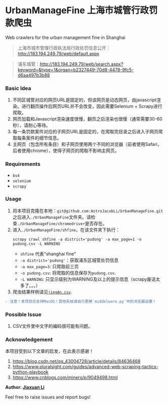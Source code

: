 # UrbanManageFine 上海市城管行政罚款爬虫
Web crawlers for the urban management fine in Shanghai 

> 上海市城市管理行政执法局行政处罚信息公开：http://183.194.249.79/web/default.aspx

> 浦东城管：http://183.194.249.79/web/search.aspx?keyword=&type=1&organ=b2327449-70d8-4478-9fc5-d6aa497b3b88

### Basic Idea
1. 不同区城管对应的网页URL是固定的，但该网页是动态网页，由javascript渲染。进行翻页操作后网页URL并不会改变，因此需要Selenium + Scrapy进行爬取。
2. 网页加载和Javascript渲染速度很慢，翻页之后渲染也很慢（通常需要30-60秒），请耐心等待。
3. 每一条罚款案件对应的子网页URL是固定的，在爬取完目录之后进入子网页爬取每条案件的细节信息。
4. 主网页（包含所有条目）和子网页使用两个不同的浏览器（前者使用Safari，后者使用chrome），使得子网页的爬取不影响主网页。


### Requirements
- `bs4`
- `selenium`
- `scrapy`

### Usage
1. 将本项目克隆在本地：`git@github.com:AstroJacobLi/UrbanManageFine.git` 之后进入`./UrbanManageFine`文件夹。请检查`./UrbanManageFine/chromedriver`是否存在。
2. 进入`./UrbanManageFine/shfine`，在该文件夹下执行：
    ```
    scrapy crawl shfine -a district='pudong' -a max_page=1 -o pudong.csv -L WARNING
    ```
    - `shfine` 代表"shanghai fine"
    - `-a district='pudong'`：获取浦东区城管处罚信息
    - `-a max_page=3`: 只爬取前三页
    - `-o pudong.csv`: 将爬取的信息保存为`pudong.csv`.
    - `-L WARNING`: 只显示级别为WARNING及以上的提示信息（scrapy废话太多了。。。）
3. 爬虫结果样例请见[`jingAn.csv`](https://github.com/AstroJacobLi/UrbanManageFine/blob/main/jingAn.csv).

```diff
- 注意！本项目仅支持MacOS！其他系统请自行更换`middelware.py`中的浏览器设置！
```

### Possible Issue
1. CSV文件里中文字的编码很可能有问题。

### Acknowledgement
本项目受到以下文章的启发，在此表示感谢！
1. https://blog.csdn.net/qq_43004728/article/details/84636468
2. https://www.pluralsight.com/guides/advanced-web-scraping-tactics-python-playbook
3. https://www.cnblogs.com/miners/p/9049498.html

**Author: [Jiaxuan Li](mailto:jiaxuanl@princeton.edu)**

Feel free to raise issues and report bugs!